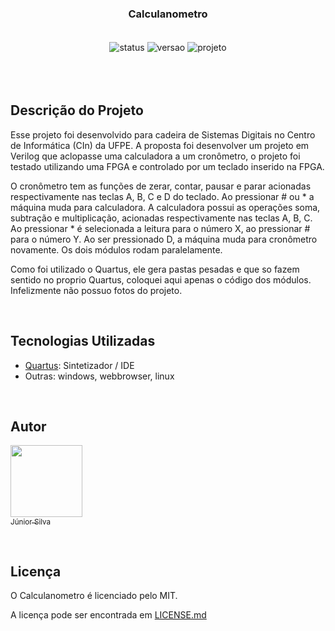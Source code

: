 <div align="center">
  <h3> Calculanometro </h3>
</div>

<div align="center" style="display: inline_block"><br>
  <img align="center" alt="status" src="http://img.shields.io/static/v1?label=STATUS&message=CONCLUIDO&color=GREEN&style=for-the-badge">
  <img align="center" alt="versao" src="http://img.shields.io/static/v1?label=VERSAO&message=1.0&color=blue&style=for-the-badge">
  <img align="center" alt="projeto" src="http://img.shields.io/static/v1?label=PROJETO&message=SD&color=yellow&style=for-the-badge">
</div><br><br><br>

<div>
  <h2> Descrição do Projeto </h2>
  <p3><p>Esse projeto foi desenvolvido para cadeira de Sistemas Digitais no Centro de Informática (CIn) da UFPE. A proposta foi desenvolver um projeto em Verilog que aclopasse uma calculadora a um cronômetro, o projeto foi testado utilizando uma FPGA e controlado por um teclado inserido na FPGA.
    <p>O cronômetro tem as funções de zerar, contar, pausar e parar acionadas respectivamente nas teclas A, B, C e D do teclado. Ao pressionar # ou * a máquina muda para calculadora. A calculadora possui as operações soma, subtração e multiplicação, acionadas respectivamente nas teclas A, B, C. Ao pressionar * é selecionada a leitura para o número X, ao pressionar # para o número Y. Ao ser pressionado D, a máquina muda para cronômetro novamente. Os dois módulos rodam paralelamente.
    <p>Como foi utilizado o Quartus, ele gera pastas pesadas e que so fazem sentido no proprio Quartus, coloquei aqui apenas o código dos módulos. Infelizmente não possuo fotos do projeto.</p3>
</div><br>

<div>
  <h2> Tecnologias Utilizadas </h2>

 
* [Quartus](https://www.intel.com.br/content/www/br/pt/products/details/fpga/development-tools/quartus-prime.html): Sintetizador / IDE
* Outras: windows, webbrowser, linux
</div><br>

## Autor
[<img src="https://avatars.githubusercontent.com/jrchakalo?v=4" width=115><br><sub>Júnior Silva</sub>](https://github.com/jrchakalo)

<br>

<div>
  <h2> Licença </h2>
  <p3>O Calculanometro é licenciado pelo MIT.</p3>
</div>

A licença pode ser encontrada em [LICENSE.md](https://github.com/jrchakalo/Calculanometro/blob/main/LICENSE)

